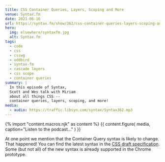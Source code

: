 ```yaml
---
title: CSS Container Queries, Layers, Scoping and More
venue: Syntax.fm
date: 2021-06-16
url: https://syntax.fm/show/362/css-container-queries-layers-scoping-and-more-with-miriam-suzanne
hero:
  img: elsewhere/syntaxfm.jpg
  alt: Syntax.fm
tags:
  - code
  - css
  - csswg
  - oddbird
  - syntax-fm
  - cascade layers
  - css scope
  - container queries
summary: |
  In this episode of Syntax,
  Scott and Wes talk with Miriam
  about all things CSS --
  container queries, layers, scoping, and more!
media:
  - audio: https://traffic.libsyn.com/syntax/Syntax362.mp3
---
```


{% import "content.macros.njk" as content %}
{{ content.figure(
  media,
  caption="Listen to the podcast..."
) }}

At one point we mention
that the Container Query syntax
is likely to change.
That happened!
You can find the latest syntax
in the [CSS draft specification](https://drafts.csswg.org/css-contain-3/).
Some (but not all) of the new syntax
is already supported in the Chrome prototype.
